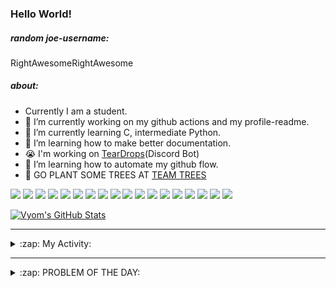 ### Hello World!

##### random joe-username:
<!--DON'T REMOVE--->
<!--username:START-->
RightAwesomeRightAwesome
<!--username:END-->

##### about:
- Currently I am a student.
- 🔭 I’m currently working on my github actions and my profile-readme. 
- 🌱 I’m currently learning C, intermediate Python.
- 🌱 I’m learning how to make better documentation.
- 😭 I'm working on [TearDrops](https://github.com/Vyvy-vi/TearDrops)(Discord Bot)
- 🌱 I’m learning how to automate my github flow.
- 🌱 GO PLANT SOME TREES AT [TEAM TREES](https://teamtrees.org/)

![](https://img.shields.io/badge/Editor-Vim-informational?style=flat&logo=Editor&logoColor=white&color=2bbc8a)
![](https://img.shields.io/badge/Editor-VScode-informational?style=flat&logo=<LOGO_NAME>&logoColor=white&color=2bbc8a)
![](https://img.shields.io/badge/OS-MacOS-informational?style=flat&logo=<LOGO_NAME>&logoColor=white&color=2bbc8a)
![](https://img.shields.io/badge/OS-Fedora-informational?style=flat&logo=<LOGO_NAME>&logoColor=white&color=2bbc8a)
![](https://img.shields.io/badge/OS-Ubuntu-informational?style=flat&logo=<LOGO_NAME>&logoColor=white&color=2bbc8a)
![](https://img.shields.io/badge/Tools-mysql-informational?style=flat&logo=<LOGO_NAME>&logoColor=white&color=2bbc8a)
![](https://img.shields.io/badge/Tools-MongoDB-informational?style=flat&logo=<LOGO_NAME>&logoColor=white&color=2bbc8a)
![](https://img.shields.io/badge/Tools-DiscordAPI-informational?style=flat&logo=<LOGO_NAME>&logoColor=white&color=2bbc8a)
![](https://img.shields.io/badge/Tools-GoogleAPIs-informational?style=flat&logo=<LOGO_NAME>&logoColor=white&color=2bbc8a)
![](https://img.shields.io/badge/Tools-ScikitLearn-informational?style=flat&logo=<LOGO_NAME>&logoColor=white&color=2bbc8a)
![](https://img.shields.io/badge/Tools-json-informational?style=flat&logo=<LOGO_NAME>&logoColor=white&color=2bbc8a)
![](https://img.shields.io/badge/Tools-Metasploit-informational?style=flat&logo=<LOGO_NAME>&logoColor=white&color=2bbc8a)
![](https://img.shields.io/badge/Shell-zsh-informational?style=flat&logo=<LOGO_NAME>&logoColor=white&color=2bbc8a)
![](https://img.shields.io/badge/Code-Python-informational?style=flat&logo=<LOGO_NAME>&logoColor=white&color=2bbc8a)
![](https://img.shields.io/badge/Code-Ruby-informational?style=flat&logo=<LOGO_NAME>&logoColor=white&color=2bbc8a)
![](https://img.shields.io/badge/Code-Processing-informational?style=flat&logo=<LOGO_NAME>&logoColor=white&color=2bbc8a)
![](https://img.shields.io/badge/Code-Arduino-informational?style=flat&logo=<LOGO_NAME>&logoColor=white&color=2bbc8a)
![](https://img.shields.io/badge/Graphics-Blender-informational?style=flat&logo=<LOGO_NAME>&logoColor=white&color=2bbc8a)

<a href="https://github.com/Vyvy-vi/Vyvy-vi">
  <img align="center" src="https://profile-readme-git-master.vyvy-vi.vercel.app/api?username=Vyvy-vi&show_icons=true&line_height=27&count_private=true&title_color=ffffff&text_color=c9cacc&icon_color=2bbc8a&bg_color=1d1f21" alt="Vyom's GitHub Stats" />
</a>

---
<details>
  <summary>:zap: My Activity:</summary>
  
<!--START_SECTION:waka-->
![Profile Views](http://img.shields.io/badge/Profile%20Views-67-blue)

**I'm an Early 🐤** 

```text
🌞 Morning    68 commits     ███████████░░░░░░░░░░░░░░   46.58% 
🌆 Daytime    26 commits     ████░░░░░░░░░░░░░░░░░░░░░   17.81% 
🌃 Evening    37 commits     ██████░░░░░░░░░░░░░░░░░░░   25.34% 
🌙 Night      15 commits     ██░░░░░░░░░░░░░░░░░░░░░░░   10.27%

```
📅 **I'm Most Productive on Monday** 

```text
Monday       42 commits     ███████░░░░░░░░░░░░░░░░░░   28.77% 
Tuesday      14 commits     ██░░░░░░░░░░░░░░░░░░░░░░░   9.59% 
Wednesday    11 commits     ██░░░░░░░░░░░░░░░░░░░░░░░   7.53% 
Thursday     12 commits     ██░░░░░░░░░░░░░░░░░░░░░░░   8.22% 
Friday       22 commits     ███░░░░░░░░░░░░░░░░░░░░░░   15.07% 
Saturday     23 commits     ████░░░░░░░░░░░░░░░░░░░░░   15.75% 
Sunday       22 commits     ███░░░░░░░░░░░░░░░░░░░░░░   15.07%

```


📊 **This Week I Spent My Time On** 

```text
🔥 Editors: 
Vim                      6 hrs 28 mins       █████████████████░░░░░░░░   70.12% 
VS Code                  2 hrs 45 mins       ███████░░░░░░░░░░░░░░░░░░   29.88%

🐱‍💻 Projects: 
EddieBot                 3 hrs               ████████░░░░░░░░░░░░░░░░░   32.58% 
another-discord-bot      2 hrs 28 mins       ██████░░░░░░░░░░░░░░░░░░░   26.8% 
nhcarrigan               1 hr 32 mins        ████░░░░░░░░░░░░░░░░░░░░░   16.71% 
Unknown Project          1 hr 7 mins         ███░░░░░░░░░░░░░░░░░░░░░░   12.23% 
fcc-cat-app              25 mins             █░░░░░░░░░░░░░░░░░░░░░░░░   4.59%

💻 Operating System: 
Mac                      9 hrs 14 mins       █████████████████████████   100.0%

```

**I Mostly Code in Python** 

```text
Python                   26 repos            ███████████████████░░░░░░   76.47% 
HTML                     2 repos             █░░░░░░░░░░░░░░░░░░░░░░░░   5.88% 
Processing               1 repo              ░░░░░░░░░░░░░░░░░░░░░░░░░   2.94% 
Swift                    1 repo              ░░░░░░░░░░░░░░░░░░░░░░░░░   2.94% 
JavaScript               1 repo              ░░░░░░░░░░░░░░░░░░░░░░░░░   2.94%

```



<!--END_SECTION:waka-->
</details>

---
<details>
  <summary>:zap: PROBLEM OF THE DAY:</summary>
    #TODO
<!--QOTD:START-->
<!--QOTD:END-->
</details>


